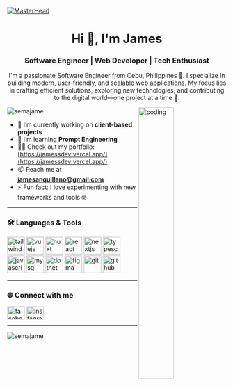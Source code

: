 [![MasterHead](https://user-images.githubusercontent.com/74038190/225813708-98b745f2-7d22-48cf-9150-083f1b00d6c9.gif)](https://jamessdev.vercel.app/)

<h1 align="center">Hi 👋, I'm James</h1>
<h3 align="center">Software Engineer | Web Developer | Tech Enthusiast</h3>

<p align="center">
  I'm a passionate Software Engineer from Cebu, Philippines 🌴.  
  I specialize in building modern, user-friendly, and scalable web applications.  
  My focus lies in crafting efficient solutions, exploring new technologies,  
  and contributing to the digital world—one project at a time 🚀.
</p>

<img align="right" alt="coding" width="40%" src="https://i.pinimg.com/originals/f7/6d/40/f76d4076892116eb5ac6325d1a86937a.gif" />

<p align="left"> <img src="https://komarev.com/ghpvc/?username=semajame&label=Profile%20views&color=0e75b6&style=flat" alt="semajame" /> </p>

- 🔭 I’m currently working on **client-based projects**  
- 🌱 I’m learning **Prompt Engineering**  
- 👨‍💻 Check out my portfolio: [https://jamessdev.vercel.app/](https://jamessdev.vercel.app/)  
- 📫 Reach me at **jamesanquillano@gmail.com**  
- ⚡ Fun fact: I love experimenting with new frameworks and tools 🤓  

---

<h3 align="left">🛠️ Languages & Tools</h3>
<p align="left">
  <a href="https://tailwindcss.com/" target="_blank"><img src="https://skillicons.dev/icons?i=tailwind" alt="tailwind" width="40" height="40"/></a>
  <a href="https://vuejs.org/" target="_blank"><img src="https://skillicons.dev/icons?i=vuejs" alt="vuejs" width="40" height="40"/></a>
  <a href="https://nuxt.com/" target="_blank"><img src="https://skillicons.dev/icons?i=nuxt" alt="nuxt" width="40" height="40"/></a>
  <a href="https://react.dev/" target="_blank"><img src="https://skillicons.dev/icons?i=react" alt="react" width="40" height="40"/></a>
  <a href="https://nextjs.org/" target="_blank"><img src="https://skillicons.dev/icons?i=nextjs" alt="nextjs" width="40" height="40"/></a>
  <a href="https://typescriptlang.org/" target="_blank"><img src="https://skillicons.dev/icons?i=typescript" alt="typescript" width="40" height="40"/></a>
  <a href="https://www.javascript.com/" target="_blank"><img src="https://skillicons.dev/icons?i=javascript" alt="javascript" width="40" height="40"/></a>
  <a href="https://www.mysql.com/" target="_blank"><img src="https://skillicons.dev/icons?i=mysql" alt="mysql" width="40" height="40"/></a>
  <a href="https://dotnet.microsoft.com/" target="_blank"><img src="https://skillicons.dev/icons?i=dotnet" alt="dotnet" width="40" height="40"/></a>
  <a href="https://www.figma.com/" target="_blank"><img src="https://skillicons.dev/icons?i=figma" alt="figma" width="40" height="40"/></a>
  <a href="https://git-scm.com/" target="_blank"><img src="https://skillicons.dev/icons?i=git" alt="git" width="40" height="40"/></a>
  <a href="https://github.com/" target="_blank"><img src="https://skillicons.dev/icons?i=github" alt="github" width="40" height="40"/></a>
</p>

---

<h3 align="left">🌐 Connect with me</h3>
<p align="left">
  <a href="https://fb.com/jsev.12" target="_blank"><img align="center" src="https://raw.githubusercontent.com/rahuldkjain/github-profile-readme-generator/master/src/images/icons/Social/facebook.svg" alt="facebook" height="30" width="40" /></a>
  <a href="https://instagram.com/jaymesevilla" target="_blank"><img align="center" src="https://raw.githubusercontent.com/rahuldkjain/github-profile-readme-generator/master/src/images/icons/Social/instagram.svg" alt="instagram" height="30" width="40" /></a>
</p>

---

<p><img align="left" src="https://github-readme-stats.vercel.app/api/top-langs?username=semajame&show_icons=true&locale=en&layout=compact" alt="semajame" /></p>
